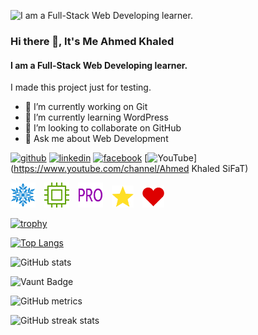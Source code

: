 ![ I am a Full-Stack Web Developing learner.](https://scontent.fjsr13-1.fna.fbcdn.net/v/t1.6435-9/90083062_275867583400249_7643864381725343744_n.jpg?_nc_cat=105&ccb=1-7&_nc_sid=86c6b0&_nc_eui2=AeHVTNp13O0fehS8-OUYE8CzVdRXWRsoQ8pV1FdZGyhDyseQtRiCH0xetygceDVvnDv9vwg583IHIjKr_F_0ylpR&_nc_ohc=MJZten79PwgQ7kNvgF0Abx2&_nc_ht=scontent.fjsr13-1.fna&_nc_gid=AOQLnn3OuUfLYeoqEU4hkBr&oh=00_AYB5g4WoqK9HnY_2kjuh-ys1-5YZEZUMr9MEZ3lzqUzdGg&oe=672B26D6)
### Hi there 👋, It's Me Ahmed Khaled
####  I am a Full-Stack Web Developing learner.

I made this project just for testing.

- 🔭 I’m currently working on Git 
- 🌱 I’m currently learning WordPress  
- 👯 I’m looking to collaborate on GitHub 
- 💬 Ask me about Web Development 


[<img src='https://cdn.jsdelivr.net/npm/simple-icons@3.0.1/icons/github.svg' alt='github' height='40'>](https://github.com/ahmedkhaledsifat)  [<img src='https://cdn.jsdelivr.net/npm/simple-icons@3.0.1/icons/linkedin.svg' alt='linkedin' height='40'>](https://www.linkedin.com/in/in/ahmed-khaled-5b53982a3/)  [<img src='https://cdn.jsdelivr.net/npm/simple-icons@3.0.1/icons/facebook.svg' alt='facebook' height='40'>](https://www.facebook.com/ahmedkhaled.webdeveloper/)  [<img src='https://cdn.jsdelivr.net/npm/simple-icons@3.0.1/icons/youtube.svg' alt='YouTube' height='40'>](https://www.youtube.com/channel/Ahmed Khaled SiFaT)  

<a href='https://archiveprogram.github.com/'><img src='https://raw.githubusercontent.com/acervenky/animated-github-badges/master/assets/acbadge.gif' width='40' height='40'></a> <a href='https://docs.github.com/en/developers'><img src='https://raw.githubusercontent.com/acervenky/animated-github-badges/master/assets/devbadge.gif' width='40' height='40'></a> <a href='https://github.com/pricing'><img src='https://raw.githubusercontent.com/acervenky/animated-github-badges/master/assets/pro.gif' width='40' height='40'></a> <a href='https://stars.github.com/'><img src='https://raw.githubusercontent.com/acervenky/animated-github-badges/master/assets/starbadge.gif' width='35' height='35'></a> <a href='https://docs.github.com/en/github/supporting-the-open-source-community-with-github-sponsors'><img src='https://raw.githubusercontent.com/acervenky/animated-github-badges/master/assets/sponsorbadge.gif' width='35' height='35'></a> 

[![trophy](https://github-profile-trophy.vercel.app/?username=ahmedkhaledsifat)](https://github.com/ryo-ma/github-profile-trophy)

[![Top Langs](https://github-readme-stats.vercel.app/api/top-langs/?username=ahmedkhaledsifat)](https://github.com/anuraghazra/github-readme-stats)

![GitHub stats](https://github-readme-stats.vercel.app/api?username=ahmedkhaledsifat&show_icons=true)  

![Vaunt Badge](https://api.vaunt.dev/v1/github/entities/ahmedkhaledsifat/contributions?format=svg&private=false)  

![GitHub metrics](https://metrics.lecoq.io/ahmedkhaledsifat)  

![GitHub streak stats](https://streak-stats.demolab.com/?user=ahmedkhaledsifat)  

